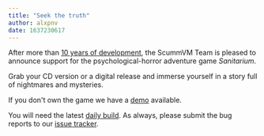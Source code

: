 ```yaml
---
title: "Seek the truth"
author: alxpnv
date: 1637230617
---
```


After more than [10 years of development](https://www.alexbevi.com/blog/2021/05/19/scummvm-asylum-engine/), the ScummVM Team is pleased to announce support for the psychological-horror adventure game *Sanitarium*.

Grab your CD version or a digital release and immerse yourself in a story full of nightmares and mysteries.

If you don't own the game we have a [demo](/demos/asylum/asylum-demo.zip) available.

You will need the latest [daily build](/downloads/#daily). As always, please submit the bug reports to our [issue tracker](https://bugs.scummvm.org/).
